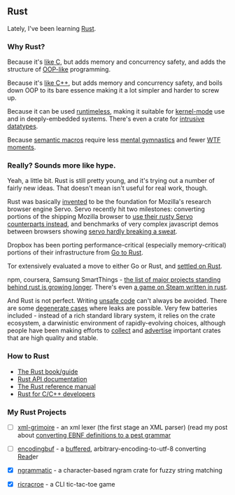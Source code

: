## Rust

Lately, I've been learning [Rust](https://www.rust-lang.org/).

### Why Rust?

Because it's [like C](https://locka99.gitbooks.io/a-guide-to-porting-c-to-rust/content/), but adds memory and concurrency safety, and adds the structure of [OOP-like](https://www.reddit.com/r/rust/comments/27sbgr/oop_in_rust/) programming.

Because it's [like C++](https://locka99.gitbooks.io/a-guide-to-porting-c-to-rust/content/), but adds memory and concurrency safety, and boils down OOP to its bare essence making it a lot simpler and harder to screw up.

Because it can be used [runtimeless](https://www.rust-lang.org/en-US/faq.html#does-rust-have-a-runtime), making it suitable for [kernel-mode](https://github.com/tsgates/rust.ko/blob/master/src/lib.rs) use and in deeply-embedded systems.  There's even a crate for [intrusive datatypes](https://github.com/Amanieu/intrusive-rs).

Because [semantic macros](https://danielkeep.github.io/tlborm/book/mbe-syn-source-analysis.html) require less [mental gymnastics](http://www.ioccc.org/) and fewer [WTF moments](http://thedailywtf.com/).

### Really?  Sounds more like hype.

Yeah, a little bit. Rust is still pretty young, and it's trying out a number of fairly new ideas.  That doesn't mean isn't useful for real work, though.

Rust was basically [invented](https://en.wikipedia.org/wiki/Rust_(programming_language)#History) to be the foundation for Mozilla's research browser engine Servo.  Servo recently hit two milestones: converting portions of the shipping Mozilla browser to [use their rusty Servo counterparts instead](https://wiki.mozilla.org/Oxidation), and benchmarks of very complex javascript demos between browsers showing [servo hardly breaking a sweat](https://www.youtube.com/watch?v=u0hYIRQRiws).

Dropbox has been porting performance-critical (especially memory-critical) portions of their infrastructure from [Go to Rust](https://news.ycombinator.com/item?id=11282948).

Tor extensively evaluated a move to either Go or Rust, and [settled on Rust](https://lists.torproject.org/pipermail/tor-dev/2017-March/012088.html).

npm, coursera, Samsung SmartThings - [the list of major projects standing behind rust is growing longer](https://www.rust-lang.org/en-US/friends.html). There's even [a game on Steam written in rust](https://www.reddit.com/r/rust_gamedev/comments/5vqlln/shar_one_year_with_rust/).

And Rust is not perfect.  Writing [unsafe code](https://doc.rust-lang.org/beta/nomicon/meet-safe-and-unsafe.html) can't always be avoided.  There are some [degenerate cases](https://doc.rust-lang.org/beta/nomicon/leaking.html) where leaks are possible.  Very few batteries included - instead of a rich standard library system, it relies on the crate ecosystem, a darwinistic environment of rapidly-evolving choices, although people have been making efforts to [collect](https://github.com/brson/stdx) and [advertise](https://github.com/llogiq/stdx-dev) important crates that are high quality and stable.

### How to Rust

* [The Rust book/guide](http://doc.rust-lang.org/book/)
* [Rust API documentation](http://doc.rust-lang.org/std/index.html)
* [The Rust reference manual](http://doc.rust-lang.org/reference.html)
* [Rust for C/C++ developers](https://github.com/nrc/r4cppp)

### My Rust Projects
- [ ] [xml-grimoire](https://github.com/compenguy/xml-grimoire) - an xml lexer (the first stage an XML parser) (read my post about [converting EBNF definitions to a pest grammar](/hobbies/rust/ebnf-to-pest.html)
- [ ] [encodingbuf](https://github.com/compenguy/encodingbuf) - a [buffered](https://doc.rust-lang.org/stable/std/io/trait.BufRead.html), arbitrary-encoding-to-utf-8 converting [Read](https://doc.rust-lang.org/std/io/trait.Read.html)er
- [x] [ngrammatic](https://crates.io/crates/ngrammatic) - a character-based ngram crate for fuzzy string matching
- [x] [ricracroe](https://github.com/compenguy/ricracroe) - a CLI tic-tac-toe game

